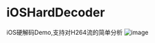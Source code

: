 # iOSHardDecoder
iOS硬解码Demo,支持对H264流的简单分析
![image](https://github.com/LuoYanqing/iOSHardDecoder/blob/master/Untitled.gif)
